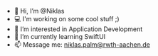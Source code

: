 - 👋 Hi, I’m @Niklas
- 💻 I'm working on some cool stuff ;)
- 👀 I’m interested in Application Development
- 🌱 I’m currently learning SwiftUI
- 📫 Message me: niklas.palm@rwth-aachen.de
